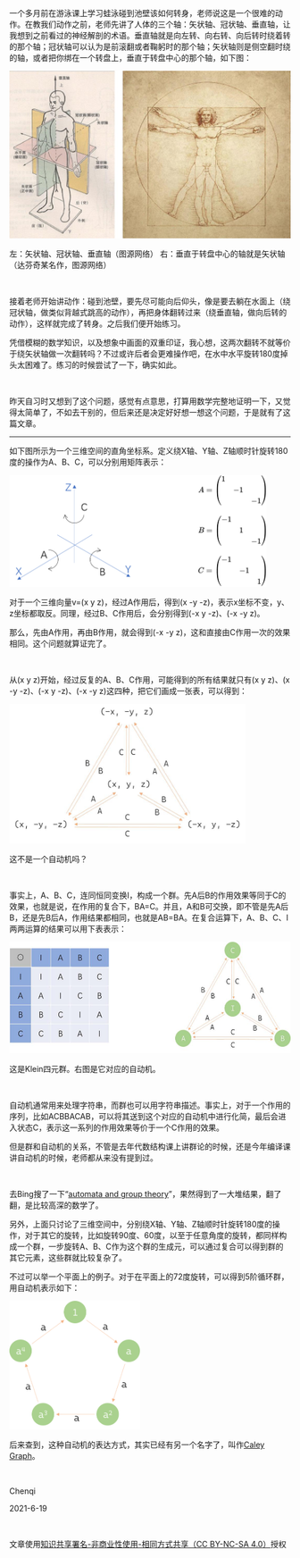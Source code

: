 一个多月前在游泳课上学习蛙泳碰到池壁该如何转身，老师说这是一个很难的动作。在教我们动作之前，老师先讲了人体的三个轴：矢状轴、冠状轴、垂直轴，让我想到之前看过的神经解剖的术语。垂直轴就是向左转、向右转、向后转时绕着转的那个轴；冠状轴可以认为是前滚翻或者鞠躬时的那个轴；矢状轴则是侧空翻时绕的轴，或者把你绑在一个转盘上，垂直于转盘中心的那个轴，如下图：

<img src="assets/douban_archive/axis.png">

左：矢状轴、冠状轴、垂直轴（图源网络） 右：垂直于转盘中心的轴就是矢状轴（达芬奇某名作，图源网络）

<br>

接着老师开始讲动作：碰到池壁，要先尽可能向后仰头，像是要去躺在水面上（绕冠状轴，做类似背越式跳高的动作），再把身体翻转过来（绕垂直轴，做向后转的动作），这样就完成了转身。之后我们便开始练习。

凭借模糊的数学知识，以及想象中画面的双重印证，我心想，这两次翻转不就等价于绕矢状轴做一次翻转吗？不过或许后者会更难操作吧，在水中水平旋转180度掉头太困难了。练习的时候尝试了一下，确实如此。

<br>

昨天自习时又想到了这个问题，感觉有点意思，打算用数学完整地证明一下，又觉得太简单了，不如去干别的，但后来还是决定好好想一想这个问题，于是就有了这篇文章。

---

如下图所示为一个三维空间的直角坐标系。定义绕X轴、Y轴、Z轴顺时针旋转180度的操作为A、B、C，可以分别用矩阵表示：

<img src="assets/group_and_automata/flip_transformation_in_3_dimensional_space.png" height="200px">

对于一个三维向量v=(x y z)，经过A作用后，得到(x -y -z)，表示x坐标不变，y、z坐标都取反。同理，经过B、C作用后，会分别得到(-x y -z)、(-x -y z)。

那么，先由A作用，再由B作用，就会得到(-x -y z)，这和直接由C作用一次的效果相同。这个问题就算证完了。

<br>

从(x y z)开始，经过反复的A、B、C作用，可能得到的所有结果就只有(x y z)、(x -y -z)、(-x y -z)、(-x -y z)这四种，把它们画成一张表，可以得到：

<img src="assets/douban_archive/klein_4_group_automata.png"  height="250px">

这不是一个自动机吗？

<br>

事实上，A、B、C，连同恒同变换I，构成一个群。先A后B的作用效果等同于C的效果，也就是说，在作用的复合下，BA=C。并且，A和B可交换，即不管是先A后B，还是先B后A，作用结果都相同，也就是AB=BA。在复合运算下，A、B、C、I两两运算的结果可以用下表表示：

<img src="assets/douban_archive/klein_4_group_table.png" height="200px">

这是Klein四元群。右图是它对应的自动机。

<br>

自动机通常用来处理字符串，而群也可以用字符串描述。事实上，对于一个作用的序列，比如ACBBACAB，可以将其送到这个对应的自动机中进行化简，最后会进入状态C，表示这一系列的作用效果等价于一个C作用的效果。

但是群和自动机的关系，不管是去年代数结构课上讲群论的时候，还是今年编译课讲自动机的时候，老师都从来没有提到过。

<br>

去Bing搜了一下“<a href="https://www.bing.com/search?q=automata%2Band%2Bgroup%2Btheory" target="_blank">automata and group theory</a>”，果然得到了一大堆结果，翻了翻，是比较高深的数学了。

另外，上面只讨论了三维空间中，分别绕X轴、Y轴、Z轴顺时针旋转180度的操作，对于其它的旋转，比如旋转90度、60度，以至于任意角度的旋转，都同样构成一个群，一步旋转A、B、C作为这个群的生成元，可以通过复合可以得到群的其它元素，这些群就比较复杂了。

不过可以举一个平面上的例子。对于在平面上的72度旋转，可以得到5阶循环群，用自动机表示如下：

<img src="assets/group_and_automata/cyclic_group_order_5_automata.png"  height="230px">

后来查到，这种自动机的表达方式，其实已经有另一个名字了，叫作<a href="https://en.wikipedia.org/wiki/Cayley_graph" target="_blank">Caley Graph</a>。

<br>

Chenqi

2021-6-19

<br>

文章使用<a href="https://creativecommons.org/licenses/by-nc-sa/4.0/" target="_blank">知识共享署名-非商业性使用-相同方式共享（CC BY-NC-SA 4.0）</a>授权